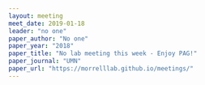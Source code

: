 ```yaml
---
layout: meeting
meet_date: 2019-01-18
leader: "no one"
paper_author: "No one"
paper_year: "2018"
paper_title: "No lab meeting this week - Enjoy PAG!"
paper_journal: "UMN"
paper_url: "https://morrelllab.github.io/meetings/"
---
```

